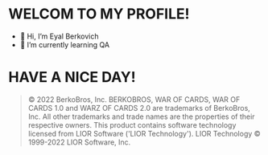# WELCOM TO MY PROFILE!

- 👋 Hi, I’m Eyal Berkovich
- 🌱 I’m currently learning QA

# HAVE A NICE DAY!
> © 2022 BerkoBros, Inc. BERKOBROS, WAR OF CARDS, WAR OF CARDS 1.0 and WARZ OF CARDS 2.0 are trademarks of BerkoBros, Inc. All other trademarks and trade names are the properties of their respective owners. This product contains software technology licensed from LIOR Software ('LIOR Technology'). LIOR Technology © 1999-2022 LIOR Software, Inc.
